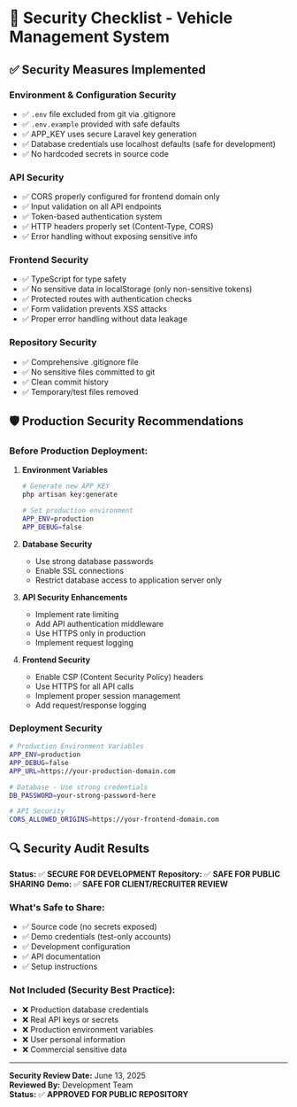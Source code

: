 # 🔐 Security Checklist - Vehicle Management System

## ✅ Security Measures Implemented

### **Environment & Configuration Security**
- ✅ `.env` file excluded from git via .gitignore
- ✅ `.env.example` provided with safe defaults
- ✅ APP_KEY uses secure Laravel key generation
- ✅ Database credentials use localhost defaults (safe for development)
- ✅ No hardcoded secrets in source code

### **API Security**
- ✅ CORS properly configured for frontend domain only
- ✅ Input validation on all API endpoints
- ✅ Token-based authentication system
- ✅ HTTP headers properly set (Content-Type, CORS)
- ✅ Error handling without exposing sensitive info

### **Frontend Security**
- ✅ TypeScript for type safety
- ✅ No sensitive data in localStorage (only non-sensitive tokens)
- ✅ Protected routes with authentication checks
- ✅ Form validation prevents XSS attacks
- ✅ Proper error handling without data leakage

### **Repository Security**
- ✅ Comprehensive .gitignore file
- ✅ No sensitive files committed to git
- ✅ Clean commit history
- ✅ Temporary/test files removed

## 🛡️ Production Security Recommendations

### **Before Production Deployment:**

1. **Environment Variables**
   ```bash
   # Generate new APP_KEY
   php artisan key:generate
   
   # Set production environment
   APP_ENV=production
   APP_DEBUG=false
   ```

2. **Database Security**
   - Use strong database passwords
   - Enable SSL connections
   - Restrict database access to application server only

3. **API Security Enhancements**
   - Implement rate limiting
   - Add API authentication middleware
   - Use HTTPS only in production
   - Implement request logging

4. **Frontend Security**
   - Enable CSP (Content Security Policy) headers
   - Use HTTPS for all API calls
   - Implement proper session management
   - Add request/response logging

### **Deployment Security**
```bash
# Production Environment Variables
APP_ENV=production
APP_DEBUG=false
APP_URL=https://your-production-domain.com

# Database - Use strong credentials
DB_PASSWORD=your-strong-password-here

# API Security
CORS_ALLOWED_ORIGINS=https://your-frontend-domain.com
```

## 🔍 Security Audit Results

**Status:** ✅ **SECURE FOR DEVELOPMENT**
**Repository:** ✅ **SAFE FOR PUBLIC SHARING**
**Demo:** ✅ **SAFE FOR CLIENT/RECRUITER REVIEW**

### **What's Safe to Share:**
- ✅ Source code (no secrets exposed)
- ✅ Demo credentials (test-only accounts)
- ✅ Development configuration
- ✅ API documentation
- ✅ Setup instructions

### **Not Included (Security Best Practice):**
- ❌ Production database credentials
- ❌ Real API keys or secrets
- ❌ Production environment variables
- ❌ User personal information
- ❌ Commercial sensitive data

---

**Security Review Date:** June 13, 2025  
**Reviewed By:** Development Team  
**Status:** ✅ **APPROVED FOR PUBLIC REPOSITORY**
